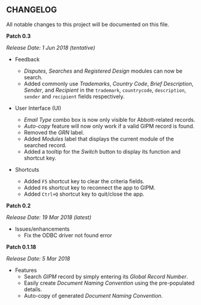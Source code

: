 CHANGELOG
---------
All notable changes to this project will be documented on this file.

**Patch 0.3**

_Release Date: 1 Jun 2018 (tentative)_

* Feedback
    * _Disputes_, _Searches_ and _Registered Design_ modules can now be search.  
    * Added commonly use _Trademarks_, _Country Code_, _Brief Description_, _Sender_, and _Recipient_ in the `trademark`, `countrycode`, `description`, `sender` and `recipient` fields respectively.

* User Interface (UI)
    * _Email Type_ combo box is now only visible for Abbott-related records.
    * _Auto-copy_ feature will now only work if a valid GIPM record is found.
    * Removed the _GRN_ label.
    * Added _Modules_ label that displays the current module of the searched record.
    * Added a tooltip for the _Switch_ button to display its function and shortcut key.

* Shortcuts
    * Added `F5` shortcut key to clear the criteria fields.
    * Added `F6` shortcut key to reconnect the app to GIPM.
    * Added `Ctrl+Q` shortcut key to quit/close the app.

**Patch 0.2**

_Release Date: 19 Mar 2018 (latest)_

* Issues/enhancements
    - Fix the ODBC driver not found error


**Patch 0.1.18**

_Release Date: 5 Mar 2018_

* Features
    * Search _GIPM_ record by simply entering its _Global Record Number_.
    * Easily create _Document Naming Convention_ using the pre-populated details.
    * Auto-copy of generated _Document Naming Convention_.
